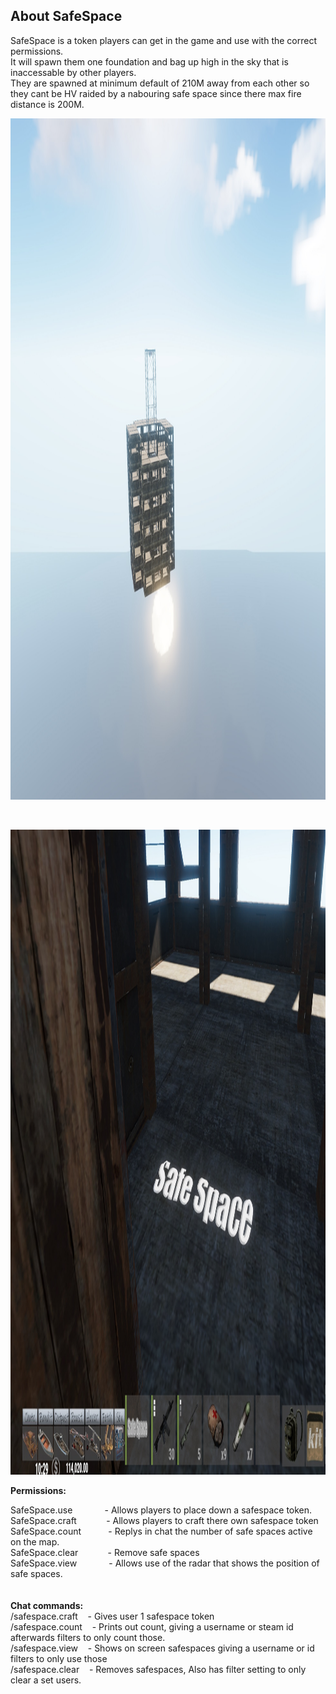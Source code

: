 <h2 class="ipsType_sectionHead">About SafeSpace</h2>
<div class="ipsType_normal ipsSpacer_top">
<div class="ipsType_richText ipsContained ipsType_break" data-controller="core.front.core.lightboxedImages">
<p>SafeSpace is a token players can get in the game and use with the correct permissions.<br />It will spawn them one foundation and bag up high in the sky that is inaccessable by other players.<br />They are spawned at minimum default of 210M away from each other so they cant be HV raided by a nabouring safe space since there max fire distance is 200M.</p>
<p><img src="https://github.com/bmgjet/SafeSpace/raw/main/safespaces2.jpg" alt="" width="1658" height="1090" /></p>
</div>
</div>
<p>&nbsp;</p>
<p><strong><img src="https://github.com/bmgjet/SafeSpace/raw/main/safespaces3.jpg" alt="" width="1556" height="1032" /></strong></p>
<p><strong>Permissions: <br /></strong></p>
<p>SafeSpace.use&nbsp;&nbsp;&nbsp;&nbsp;&nbsp;&nbsp;&nbsp;&nbsp;&nbsp;&nbsp;&nbsp;&nbsp; - Allows players to place down a safespace token.<br /> SafeSpace.craft&nbsp;&nbsp;&nbsp;&nbsp;&nbsp;&nbsp;&nbsp;&nbsp;&nbsp;&nbsp;&nbsp; - Allows players to craft there own safespace token<br /> SafeSpace.count&nbsp;&nbsp;&nbsp;&nbsp;&nbsp;&nbsp;&nbsp;&nbsp;&nbsp;&nbsp; - Replys in chat the number of safe spaces active on the map.<br /> SafeSpace.clear&nbsp;&nbsp;&nbsp;&nbsp;&nbsp;&nbsp;&nbsp;&nbsp;&nbsp;&nbsp;&nbsp; - Remove safe spaces<br /> SafeSpace.view&nbsp;&nbsp;&nbsp;&nbsp;&nbsp;&nbsp;&nbsp;&nbsp;&nbsp;&nbsp;&nbsp;&nbsp; - Allows use of the radar that shows the position of safe spaces.<br /><br /> <br /> <strong>Chat commands:</strong><br />/safespace.craft&nbsp;&nbsp;&nbsp; - Gives user 1 safespace token<br />/safespace.count &nbsp;&nbsp; - Prints out count, giving a username or steam id afterwards filters to only count those.<br />/safespace.view &nbsp;&nbsp; - Shows on screen safespaces giving a username or id filters to only use those<br />/safespace.clear &nbsp;&nbsp; - Removes safespaces, Also has filter setting to only clear a set users.</p>

